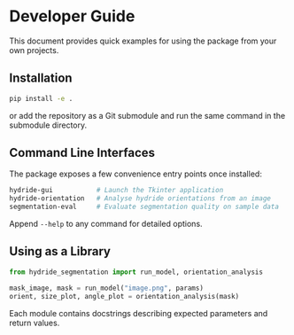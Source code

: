 # Developer Guide

This document provides quick examples for using the package from your own projects.

## Installation

```bash
pip install -e .
```

or add the repository as a Git submodule and run the same command in the submodule directory.

## Command Line Interfaces

The package exposes a few convenience entry points once installed:

```bash
hydride-gui           # Launch the Tkinter application
hydride-orientation   # Analyse hydride orientations from an image
segmentation-eval     # Evaluate segmentation quality on sample data
```

Append `--help` to any command for detailed options.

## Using as a Library

```python
from hydride_segmentation import run_model, orientation_analysis

mask_image, mask = run_model("image.png", params)
orient, size_plot, angle_plot = orientation_analysis(mask)
```

Each module contains docstrings describing expected parameters and return values.
